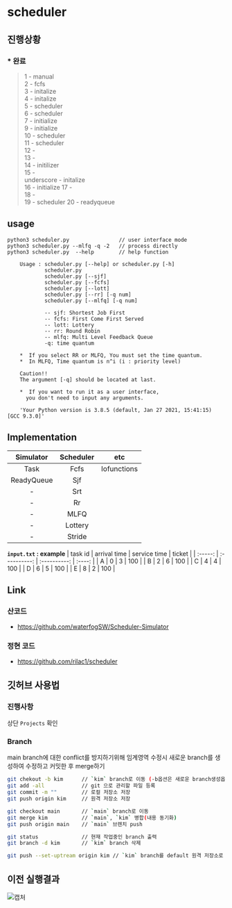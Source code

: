 # scheduler

## 진행상황

### * 완료
>1 - manual  
2 - fcfs  
3 - initalize  
4 - initalize  
5 - scheduler  
6 - scheduler  
7 - initialize  
9 - initialize  
10 - scheduler   
11 - scheduler  
12 -  
13 -  
14 - initilizer   
15 -  
underscore - initalize   
16 - initialize
17 -  
18 -  
19 - scheduler
20 - readyqueue   

## usage
```
python3 scheduler.py                // user interface mode
python3 scheduler.py --mlfq -q -2   // process directly
python3 scheduler.py  --help        // help function
```
```
    Usage : scheduler.py [--help] or scheduler.py [-h]
            scheduler.py
            scheduler.py [--sjf]
            scheduler.py [--fcfs]
            scheduler.py [--lott]
            scheduler.py [--rr] [-q num]
            scheduler.py [--mlfq] [-q num]
    
            -- sjf: Shortest Job First
            -- fcfs: First Come First Served
            -- lott: Lottery
            -- rr: Round Robin
            -- mlfq: Multi Level Feedback Queue
            -q: time quantum

    *  If you select RR or MLFQ, You must set the time quantum.
    *  In MLFQ, Time quantum is n^i (i : priority level)

    Caution!!
    The argument [-q] should be located at last.

    *  If you want to run it as a user interface, 
      you don't need to input any arguments.
    
    'Your Python version is 3.8.5 (default, Jan 27 2021, 15:41:15) 
[GCC 9.3.0]'
```
## Implementation

| Simulator  | Scheduler |     etc     |
| :--------: | :-------: | :---------: |
|    Task    |   Fcfs    | Iofunctions |
| ReadyQueue |    Sjf    |
|     -      |    Srt    |
|     -      |    Rr     |
|     -      |   MLFQ    |
|     -      |  Lottery  |
|     -      |  Stride   |

**`input.txt` : example**
| task id | arrival time | service time | ticket |
| :-----: | :----------: | :----------: | :----: |
|    A    |      0       |      3       |  100   |
|    B    |      2       |      6       |  100   |
|    C    |      4       |      4       |  100   |
|    D    |      6       |      5       |  100   |
|    E    |      8       |      2       |  100   |

## Link 

### 산코드 
- https://github.com/waterfogSW/Scheduler-Simulator

### 정현 코드
- https://github.com/rilac1/scheduler

## 깃허브 사용법

### 진행사항

상단 `Projects` 확인

### Branch
main branch에 대한 conflict를 방지하기위해 임계영역 수정시 새로운 branch를 생성하여 수정하고 커밋한 후 merge하기

```sh
git chekout -b kim      // `kim` branch로 이동 (-b옵션은 새로운 branch생성옵션)
git add -all            // git 으로 관리할 파일 등록
git commit -m ""        // 로컬 저장소 저장  
git push origin kim     // 원격 저장소 저장 

git checkout main       // `main` branch로 이동
git merge kim           // `main`, `kim` 병합(내용 동기화)
git push origin main    // `main` 브렌치 push
```

```sh
git status              // 현재 작업중인 branch 출력
git branch -d kim       // `kim` branch 삭제 
```

```sh
git push --set-uptream origin kim // `kim` branch를 default 원격 저장소로 지정
```
## 이전 실행결과 
![캡처](https://user-images.githubusercontent.com/28651727/116092879-2693b980-a6e1-11eb-96f0-2b44b3f0a249.PNG)
